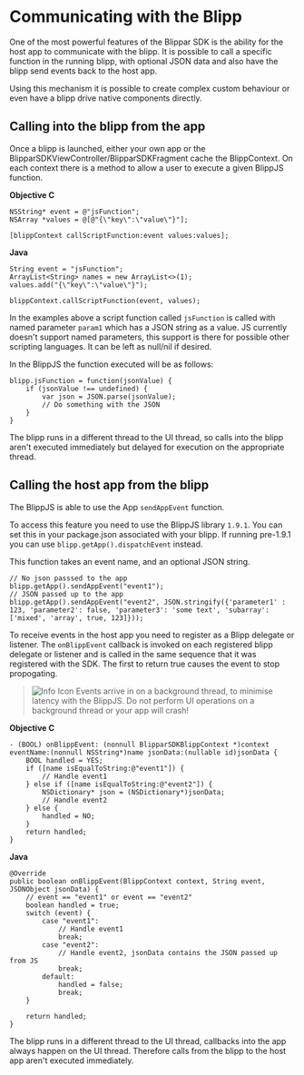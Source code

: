 # Communicating with the Blipp

One of the most powerful features of the Blippar SDK is the ability for the host app to communicate with the blipp. It is possible to call a specific function in the running blipp, with optional JSON data and also have the blipp send events back to the host app. 

Using this mechanism it is possible to create complex custom behaviour or even have a blipp drive native components directly. 

## Calling into the blipp from the app

Once a blipp is launched, either your own app or the BlipparSDKViewController/BlipparSDKFragment cache the BlippContext. On each context there is a method to allow a user to execute a given BlippJS function.

**Objective C**

    NSString* event = @"jsFunction";
    NSArray *values = @[@"{\"key\":\"value\"}"];

    [blippContext callScriptFunction:event values:values];

**Java**

    String event = "jsFunction";
    ArrayList<String> names = new ArrayList<>(1);
    values.add("{\"key\":\"value\"}");

    blippContext.callScriptFunction(event, values);

In the examples above a script function called `jsFunction` is called with named parameter `param1` which has a JSON string as a value. JS currently doesn't support named parameters, this support is there for possible other scripting languages. It can be left as null/nil if desired.

In the BlippJS the function executed will be as follows:

    blipp.jsFunction = function(jsonValue) {
        if (jsonValue !== undefined) {
            var json = JSON.parse(jsonValue);
            // Do something with the JSON
        }
    }

The blipp runs in a different thread to the UI thread, so calls into the blipp aren't executed immediately but delayed for execution on the appropriate thread.

## Calling the host app from the blipp

The BlippJS is able to use the App `sendAppEvent` function.

To access this feature you need to use the BlippJS library `1.9.1`. You can set this in your package.json associated with your blipp.
If running pre-1.9.1 you can use `blipp.getApp().dispatchEvent` instead.

 This function takes an event name, and an optional JSON string.

    // No json passsed to the app
    blipp.getApp().sendAppEvent("event1");
    // JSON passed up to the app
    blipp.getApp().sendAppEvent("event2", JSON.stringify({'parameter1' : 123, 'parameter2': false, 'parameter3': 'some text', 'subarray': ['mixed', 'array', true, 123]}));

To receive events in the host app you need to register as a Blipp delegate or listener. The `onBlippEvent` callback is invoked on each registered blipp delegate or listener and is called in the same sequence that it was registered with the SDK. The first to return true causes the event to stop propogating.

>![Info Icon](https://blippar-devportal-dev.s3.amazonaws.com/media/uploads/BlipparSDK_Info.png) 
>Events arrive in on a background thread, to minimise latency with the BlippJS. Do not perform UI operations on a background thread or your app will crash!

**Objective C**

    - (BOOL) onBlippEvent: (nonnull BlipparSDKBlippContext *)context eventName:(nonnull NSString*)name jsonData:(nullable id)jsonData {
        BOOL handled = YES;
        if ([name isEqualToString:@"event1"]) {
            // Handle event1
        } else if ([name isEqualToString:@"event2"]) {
            NSDictionary* json = (NSDictionary*)jsonData; 
            // Handle event2
        } else {
            handled = NO;
        }
        return handled;
    }

**Java**

    @Override
    public boolean onBlippEvent(BlippContext context, String event, JSONObject jsonData) {
        // event == "event1" or event == "event2"
        boolean handled = true;
        switch (event) {
            case "event1":
                // Handle event1
                break;
            case "event2":
                // Handle event2, jsonData contains the JSON passed up from JS
                break;
            default:
                handled = false;
                break;
        }

        return handled;
    }

The blipp runs in a different thread to the UI thread, callbacks into the app always happen on the UI thread. Therefore calls from the blipp to the host app aren't executed immediately.